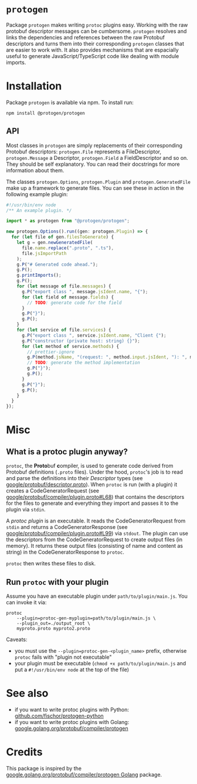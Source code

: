 # `protogen`

Package `protogen` makes writing `protoc` plugins easy.
Working with the raw protobuf descriptor messages can be cumbersome.
`protogen` resolves and links the dependencies and references between the raw Protobuf descriptors and turns them into their corresponding `protogen` classes that are easier to work with.
It also provides mechanisms that are espacially useful to generate JavaScript/TypeScript code like dealing with module imports.

# Installation

Package `protogen` is available via npm. To install run:

```
npm install @protogen/protogen
```

## API

Most classes in `protogen` are simply replacements of their corresponding Protobuf descriptors: `protogen.File` represents a FileDescriptor, `protogen.Message` a Descriptor, `protogen.Field` a FieldDescriptor and so on. They should be self explanatory. You can read their docstrings for more information about them.

The classes `protogen.Options`, `protogen.Plugin` and `protogen.GeneratedFile` make up a framework to generate files.
You can see these in action in the following example plugin:

```typescript
#!/usr/bin/env node
/** An example plugin. */

import * as protogen from "@protogen/protogen";

new protogen.Options().run((gen: protogen.Plugin) => {
  for (let file of gen.filesToGenerate) {
    let g = gen.newGeneratedFile(
      file.name.replace(".proto", ".ts"),
      file.jsImportPath
    );
    g.P("# Generated code ahead.");
    g.P();
    g.printImports();
    g.P();
    for (let message of file.messages) {
      g.P("export class ", message.jsIdent.name, "{");
      for (let field of message.fields) {
        // TODO: generate code for the field
      }
      g.P("}");
      g.P();
    }
    for (let service of file.services) {
      g.P("export class ", service.jsIdent.name, "Client {");
      g.P("constructor (private host: string) {}");
      for (let method of service.methods) {
        // prettier-ignore
        g.P(method.jsName, "(request: ", method.input.jsIdent, "): ", method.output.jsIdent, "{");
        // TODO: generate the method implementation
        g.P("}");
        g.P();
      }
      g.P("}");
      g.P();
    }
  }
});
```

# Misc

## What is a protoc plugin anyway?

`protoc`, the **Proto**buf **c**ompiler, is used to generate code derived from Protobuf definitions (`.proto` files).
Under the hood, `protoc`'s job is to read and parse the definitions into their *Descriptor* types (see [google/protobuf/descriptor.proto](https://github.com/protocolbuffers/protobuf/blob/4f49062a95f18a6c7e21ba17715a2b0a4608151a/src/google/protobuf/descriptor.proto)).
When `protoc` is run (with a plugin) it creates a CodeGeneratorRequest (see [google/protobuf/compiler/plugin.proto#L68](https://github.com/protocolbuffers/protobuf/blob/4f49062a95f18a6c7e21ba17715a2b0a4608151a/src/google/protobuf/compiler/plugin.proto#L68)) that contains the descriptors for the files to generate and everything they import and passes it to the plugin via `stdin`.

A *protoc plugin* is an executable. It reads the CodeGeneratorRequest from `stdin` and returns a CodeGeneratorResponse (see [google/protobuf/compiler/plugin.proto#L99](https://github.com/protocolbuffers/protobuf/blob/4f49062a95f18a6c7e21ba17715a2b0a4608151a/src/google/protobuf/compiler/plugin.proto#L99)) via `stdout`.
The plugin can use the descriptors from the CodeGeneratorRequest to create output files (in memory).
It returns these output files (consisting of name and content as string) in the CodeGeneratorResponse to `protoc`.

`protoc` then writes these files to disk.

## Run `protoc` with your plugin

Assume you have an executable plugin under `path/to/plugin/main.js`.
You can invoke it via:

```
protoc 
    --plugin=protoc-gen-myplugin=path/to/plugin/main.js \
    --plugin_out=./output_root \
    myproto.proto myproto2.proto
```

Caveats:
- you must use the `--plugin=protoc-gen-<plugin_name>` prefix, otherwise `protoc` fails with "plugin not executable"
- your plugin must be executable (`chmod +x path/to/plugin/main.js` and put a `#!/usr/bin/env node` at the top of the file)

# See also

- if you want to write protoc plugins with Python: [github.com/fischor/protogen-python](https://github.com/fischor/protogen-python)
- if you want to write protoc plugins with Golang: [google.golang.org/protobuf/compiler/protogen](https://google.golang.org/protobuf/compiler/protogen)

# Credits

This package is inspired by the [google.golang.org/protobuf/compiler/protogen Golang](https://pkg.go.dev/google.golang.org/protobuf@v1.27.1/compiler/protogen) package.

